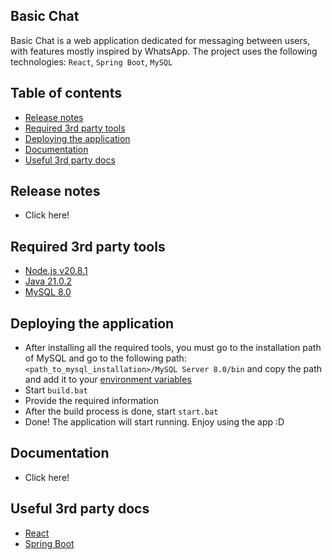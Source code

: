 ## Basic Chat
Basic Chat is a web application dedicated for messaging between users, with features mostly inspired by WhatsApp.
The project uses the following technologies: `React`, `Spring Boot`, `MySQL`

## Table of contents
- [Release notes](#release-notes)
- [Required 3rd party tools](#required-3rd-party-tools)
- [Deploying the application](#deploying-the-application)
- [Documentation](#documentation)
- [Useful 3rd party docs](#useful-3rd-party-docs)

## Release notes
- Click here!

## Required 3rd party tools
- [Node.js v20.8.1](https://nodejs.org/en/blog/release/v20.8.1)
- [Java 21.0.2](https://www.oracle.com/ro/java/technologies/downloads/#java21)
- [MySQL 8.0](https://dev.mysql.com/downloads/installer/)

## Deploying the application
- After installing all the required tools, you must go to the installation path of MySQL and go to the following path:
`<path_to_mysql_installation>/MySQL Server 8.0/bin` and copy the path and add it to your [environment variables](https://www3.ntu.edu.sg/home/ehchua/programming/howto/Environment_Variables.html)
- Start `build.bat`
- Provide the required information
- After the build process is done, start `start.bat`
- Done! The application will start running. Enjoy using the app :D 

## Documentation
- Click here!

## Useful 3rd party docs
- [React](https://devdocs.io/react/)
- [Spring Boot](https://docs.spring.io/spring-boot/docs/current/reference/htmlsingle/)
